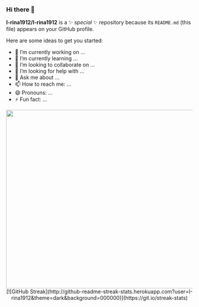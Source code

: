 ### Hi there 👋

**I-rina1912/I-rina1912** is a ✨ _special_ ✨ repository because its `README.md` (this file) appears on your GitHub profile.

Here are some ideas to get you started:

- 🔭 I’m currently working on ...
- 🌱 I’m currently learning ...
- 👯 I’m looking to collaborate on ...
- 🤔 I’m looking for help with ...
- 💬 Ask me about ...
- 📫 How to reach me: ...
- 😄 Pronouns: ...
- ⚡ Fun fact: ...

<div align="center">
  <img src="https://images.pexels.com/photos/577585/pexels-photo-577585.jpeg" width="640" height="480"/>
</div>

<div align="center">
[![GitHub Streak](http://github-readme-streak-stats.herokuapp.com?user=I-rina1912&theme=dark&background=000000)](https://git.io/streak-stats)
</div>
